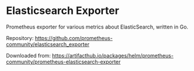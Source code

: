 # Elasticsearch Exporter

Prometheus exporter for various metrics about ElasticSearch, written in Go.

Repository: <https://github.com/prometheus-community/elasticsearch_exporter>

Downloaded from: <https://artifacthub.io/packages/helm/prometheus-community/prometheus-elasticsearch-exporter>


